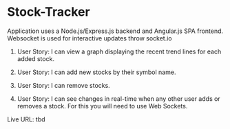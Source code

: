 # Stock-Tracker

Application uses a Node.js/Express.js backend and Angular.js SPA frontend. Websocket is used for interactive updates throw socket.io

1. User Story: I can view a graph displaying the recent trend lines for each added stock.

2. User Story: I can add new stocks by their symbol name.

3. User Story: I can remove stocks.

4. User Story: I can see changes in real-time when any other user adds or removes a stock. For this you will need to use Web Sockets.


Live URL: tbd
